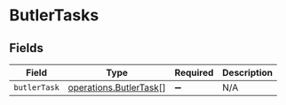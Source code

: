 # ButlerTasks


## Fields

| Field                                                            | Type                                                             | Required                                                         | Description                                                      |
| ---------------------------------------------------------------- | ---------------------------------------------------------------- | ---------------------------------------------------------------- | ---------------------------------------------------------------- |
| `butlerTask`                                                     | [operations.ButlerTask](../../models/operations/butlertask.md)[] | :heavy_minus_sign:                                               | N/A                                                              |
